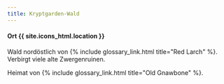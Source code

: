 ```yaml
---
title: Kryptgarden-Wald
---
```

#### Ort  {{ site.icons_html.location }}

Wald nordöstlich von {% include glossary_link.html title="Red Larch" %}. Verbirgt viele alte Zwergenruinen.

Heimat von {% include glossary_link.html title="Old Gnawbone" %}.
